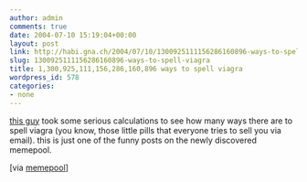 ```yaml
---
author: admin
comments: true
date: 2004-07-10 15:19:04+00:00
layout: post
link: http://habi.gna.ch/2004/07/10/1300925111156286160896-ways-to-spell-viagra/
slug: 1300925111156286160896-ways-to-spell-viagra
title: 1,300,925,111,156,286,160,896 ways to spell viagra
wordpress_id: 578
categories:
- none
---
```


[this guy](http://cockeyed.com/lessons/viagra/viagra.html) took some serious calculations to see how many ways there are to spell viagra (you know, those little pills that everyone tries to sell you via email).
this is just one of the funny posts on the newly discovered memepool.

[via [memepool](http://memepool.com/)]
